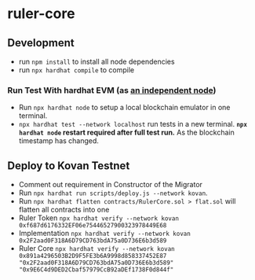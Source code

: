 # ruler-core

## Development
* run `npm install` to install all node dependencies
* run `npx hardhat compile` to compile

### Run Test With hardhat EVM (as [an independent node](https://hardhat.dev/hardhat-evm/#connecting-to-hardhat-evm-from-wallets-and-other-software))
* Run `npx hardhat node` to setup a local blockchain emulator in one terminal.
* `npx hardhat test --network localhost` run tests in a new terminal.
 **`npx hardhat node` restart required after full test run.** As the blockchain timestamp has changed.

 ## Deploy to Kovan Testnet
* Comment out requirement in Constructor of the Migrator
* Run `npx hardhat run scripts/deploy.js --network kovan`.
* Run `npx hardhat flatten contracts/RulerCore.sol > flat.sol` will flatten all contracts into one
* Ruler Token
`npx hardhat verify --network kovan 0xf687d6176332EF06e75446527900323978449E68`
* Implementation
`npx hardhat verify --network kovan 0x2F2aad0F318A6D79CD763bdA75a0D736E6b3d589`
* Ruler Core
`npx hardhat verify --network kovan 0x891a4296503B2D9F5FE3b6A9998d858337452E87 "0x2F2aad0F318A6D79CD763bdA75a0D736E6b3d589" "0x9E6C4d9DED2Cbaf57979CcB92aDEf1738F0d844f"`